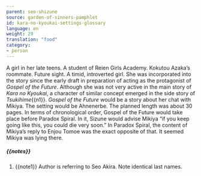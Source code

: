 ```yaml
---
parent: seo-shizune
source: garden-of-sinners-pamphlet
id: kara-no-kyoukai-settings-glossary
language: en
weight: 29
translation: "food"
category:
- person
---
```


A girl in her late teens. A student of Reien Girls Academy. Kokutou Azaka’s roommate. Future sight.
A timid, introverted girl. She was incorporated into the story since the early draft in preparation of acting as the protagonist of *Gospel of the Future*.
Although she was not very active in the main story of *Kara no Kyoukai*, a character of similar concept emerged in the side story of *Tsukihime*{{n1}}.
*Gospel of the Future* would be a story about her chat with Mikiya. The setting would be Ahnenerbe. The planned length was about 30 pages.
In terms of chronological order, Gospel of the Future would take place before Paradox Spiral. In it, Sizune would advise Mikiya “if you keep going like this, you could die very soon.” In Paradox Spiral, the content of Mikiya’s reply to Enjou Tomoe was the exact opposite of that. It seemed Mikiya was lying there.

##### {{notes}}

1. {{note1}} Author is referring to Seo Akira. Note identical last names.
